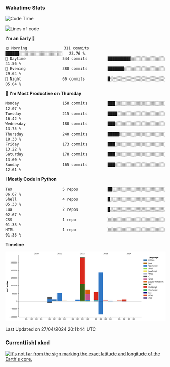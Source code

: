 ### Wakatime Stats
<!--START_SECTION:waka-->
![Code Time](http://img.shields.io/badge/Code%20Time-2%2C515%20hrs%2025%20mins-blue)

![Lines of code](https://img.shields.io/badge/From%20Hello%20World%20I%27ve%20Written-730.2%20thousand%20lines%20of%20code-blue)

**I'm an Early 🐤** 

```text
🌞 Morning                311 commits         ██████░░░░░░░░░░░░░░░░░░░   23.76 % 
🌆 Daytime                544 commits         ██████████░░░░░░░░░░░░░░░   41.56 % 
🌃 Evening                388 commits         ███████░░░░░░░░░░░░░░░░░░   29.64 % 
🌙 Night                  66 commits          █░░░░░░░░░░░░░░░░░░░░░░░░   05.04 % 
```
📅 **I'm Most Productive on Thursday** 

```text
Monday                   158 commits         ███░░░░░░░░░░░░░░░░░░░░░░   12.07 % 
Tuesday                  215 commits         ████░░░░░░░░░░░░░░░░░░░░░   16.42 % 
Wednesday                180 commits         ███░░░░░░░░░░░░░░░░░░░░░░   13.75 % 
Thursday                 240 commits         █████░░░░░░░░░░░░░░░░░░░░   18.33 % 
Friday                   173 commits         ███░░░░░░░░░░░░░░░░░░░░░░   13.22 % 
Saturday                 178 commits         ███░░░░░░░░░░░░░░░░░░░░░░   13.60 % 
Sunday                   165 commits         ███░░░░░░░░░░░░░░░░░░░░░░   12.61 % 
```


**I Mostly Code in Python** 

```text
TeX                      5 repos             ██░░░░░░░░░░░░░░░░░░░░░░░   06.67 % 
Shell                    4 repos             █░░░░░░░░░░░░░░░░░░░░░░░░   05.33 % 
Lua                      2 repos             █░░░░░░░░░░░░░░░░░░░░░░░░   02.67 % 
CSS                      1 repo              ░░░░░░░░░░░░░░░░░░░░░░░░░   01.33 % 
HTML                     1 repo              ░░░░░░░░░░░░░░░░░░░░░░░░░   01.33 % 
```



**Timeline**

![Lines of Code chart](https://raw.githubusercontent.com/joshuajeschek/joshuajeschek/main/assets/bar_graph.png)


 Last Updated on 27/04/2024 20:11:44 UTC
<!--END_SECTION:waka-->

### Current(ish) xkcd
<a id="xkcd-a" title="It's not far from the sign marking the exact latitude and longitude of the Earth's core." href="https://www.xkcd.com" target="_blank">
        <img align="center" id="xkcd-img" src="https://imgs.xkcd.com/comics/earth_formation_site.png" alt="It's not far from the sign marking the exact latitude and longitude of the Earth's core." height=300 />
</a>
